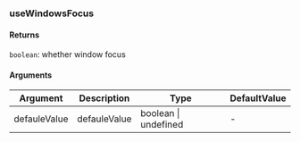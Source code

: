 ### useWindowsFocus

#### Returns

`boolean`: whether window focus

#### Arguments

| Argument     | Description  | Type                 | DefaultValue |
| ------------ | ------------ | -------------------- | ------------ |
| defauleValue | defauleValue | boolean \| undefined | -            |
